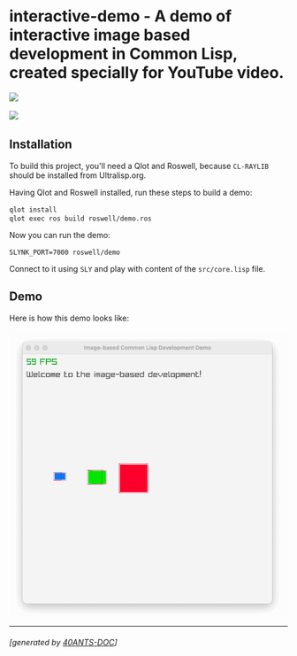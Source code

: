 <a id="x-28INTERACTIVE-DEMO-DOCS-2FINDEX-3A-40README-2040ANTS-DOC-2FLOCATIVES-3ASECTION-29"></a>

# interactive-demo - A demo of interactive image based development in Common Lisp, created specially for YouTube video.

[![](https://github-actions.40ants.com/40ants/lisp-interactive-demo/matrix.svg?only=ci.run-tests)][faff]

![](http://quickdocs.org/badge/interactive-demo.svg)

<a id="x-28INTERACTIVE-DEMO-DOCS-2FINDEX-3A-3A-40INSTALLATION-2040ANTS-DOC-2FLOCATIVES-3ASECTION-29"></a>

## Installation

To build this project, you'll need a Qlot and Roswell, because `CL-RAYLIB` should be installed from Ultralisp.org.

Having Qlot and Roswell installed, run these steps to build a demo:

```
qlot install
qlot exec ros build roswell/demo.ros
```
Now you can run the demo:

```
SLYNK_PORT=7000 roswell/demo
```
Connect to it using `SLY` and play with content of the `src/core.lisp` file.

<a id="x-28INTERACTIVE-DEMO-DOCS-2FINDEX-3A-3A-40DEMO-2040ANTS-DOC-2FLOCATIVES-3ASECTION-29"></a>

## Demo

Here is how this demo looks like:

![](docs/demo.gif)


[faff]: https://github.com/40ants/lisp-interactive-demo/actions

* * *
###### [generated by [40ANTS-DOC](https://40ants.com/doc/)]
